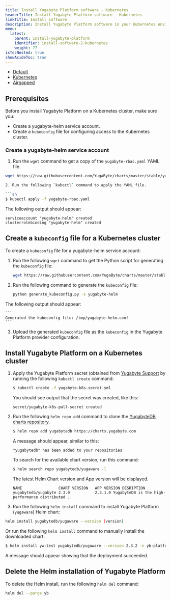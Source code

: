 ```yaml
---
title: Install Yugabyte Platform software - Kubernetes
headerTitle: Install Yugabyte Platform software - Kubernetes
linkTitle: Install software 
description: Install Yugabyte Platform software in your Kubernetes environment.
menu:
  latest:
    parent: install-yugabyte-platform
    identifier: install-software-2-kubernetes
    weight: 77
isTocNested: true
showAsideToc: true
---
```


<ul class="nav nav-tabs-alt nav-tabs-yb">

  <li >
    <a href="/latest/yugabyte-platform/install-yugabyte-platform/install-software/default" class="nav-link">
      <i class="fas fa-cloud"></i>
      Default
    </a>
  </li>

  <li>
    <a href="/latest/yugabyte-platform/install-yugabyte-platform/install-software/kubernetes" class="nav-link active">
      <i class="fas fa-cubes" aria-hidden="true"></i>
      Kubernetes
    </a>
  </li>

  <li >
    <a href="/latest/yugabyte-platform/install-yugabyte-platform/install-software/airgapped" class="nav-link">
      <i class="fas fa-unlink"></i>
      Airgapped
    </a>
  </li>

</ul>

## Prerequisites

Before you install Yugabyte Platform on a Kubernetes cluster, make sure you:

- Create a yugabyte-helm service account.
- Create a `kubeconfig` file for configuring access to the Kubernetes cluster.

### Create a yugabyte-helm service account

1. Run the `wget` command to get a copy of the `yugabyte-rbac.yaml` YAML file.

```sh
wget https://raw.githubusercontent.com/YugaByte/charts/master/stable/yugabyte/yugabyte-rbac.yaml

2. Run the following `kubectl` command to apply the YAML file.

```sh
$ kubectl apply -f yugabyte-rbac.yaml
```

The following output should appear:

```
serviceaccount "yugabyte-helm" created
clusterrolebinding "yugabyte-helm" created
```

## Create a `kubeconfig` file for a Kubernetes cluster

To create a `kubeconfig` file for a yugabyte-helm service account:

1. Run the following `wget` command to get the Python script for generating the `kubeconfig` file:

    ```sh
    wget https://raw.githubusercontent.com/YugaByte/charts/master/stable/yugabyte/generate_kubeconfig.py
    ```

2. Run the following command to generate the `kubeconfig` file:

    ```sh
    python generate_kubeconfig.py -s yugabyte-helm
    ```

The following output should appear:

    ```
    Generated the kubeconfig file: /tmp/yugabyte-helm.conf
    ```

3. Upload the generated `kubeconfig` file as the `kubeconfig` in the Yugabyte Platform provider configuration.

## Install Yugabyte Platform on a Kubernetes cluster

1. Apply the Yugabyte Platform secret (obtained from [Yugabyte Support](mailto:support@yugabyte.com) by running the following `kubectl create` command:

    ```sh
    $ kubectl create -f yugabyte-k8s-secret.yml
    ```
    
    You should see output that the secret was created, like this:
    
    ```
    secret/yugabyte-k8s-pull-secret created
    ```

2. Run the following `helm repo add` command to clone the [YugabyteDB charts repository](https://charts.yugabyte.com/).

    ```sh
    $ helm repo add yugabytedb https://charts.yugabyte.com
    ```

    A message should appear, similar to this:

    ```
    "yugabytedb" has been added to your repositories
    ```

    To search for the available chart version, run this command:
    
    ```sh
    $ helm search repo yugabytedb/yugaware -l
    ```

    The latest Helm Chart version and App version will be displayed.
    
    ```
    NAME               	CHART VERSION	APP VERSION	DESRIPTION
    yugabytedb/yugabyte	2.3.0        	2.3.1.0	YugabyteDB is the high-performance distributed ..
    ```

3. Run the following `helm install` command to install Yugabyte Platform (`yugaware`) Helm chart:

```sh
helm install yugabytedb/yugaware --version (version)
```

Or run the following `helm install` command to manually install the downloaded chart:

```sh
$ helm install yw-test yugabytedb/yugaware --version 2.3.2 -n yb-platform --wait
```

A message should appear showing that the deployment succeeded.

## Delete the Helm installation of Yugabyte Platform

To delete the Helm install, run the following `helm del` command:

```sh
helm del --purge yb
```
